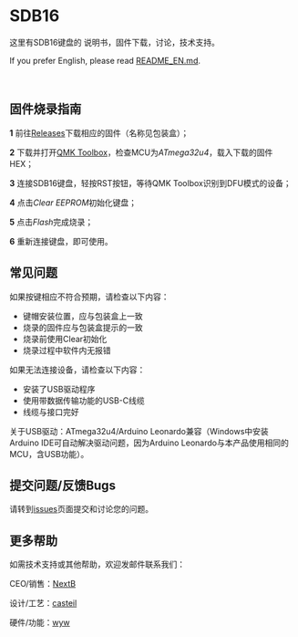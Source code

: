 # SDB16

这里有SDB16键盘的 说明书，固件下载，讨论，技术支持。

If you prefer English, please read [README_EN.md](https://github.com/wangyiwei2015/SDB16/blob/main/README_EN.md).

<br>

## 固件烧录指南

**1** 前往[Releases](https://github.com/wangyiwei2015/SDB16/releases)下载相应的固件（名称见包装盒）；

**2** 下载并打开[QMK Toolbox](https://github.com/qmk/qmk_toolbox/releases/latest)，检查MCU为*ATmega32u4*，载入下载的固件HEX；

**3** 连接SDB16键盘，轻按RST按钮，等待QMK Toolbox识别到DFU模式的设备；

**4** 点击*Clear EEPROM*初始化键盘；

**5** 点击*Flash*完成烧录；

**6** 重新连接键盘，即可使用。

  

## 常见问题

如果按键相应不符合预期，请检查以下内容：

- 键帽安装位置，应与包装盒上一致
- 烧录的固件应与包装盒提示的一致
- 烧录前使用Clear初始化
- 烧录过程中软件内无报错

如果无法连接设备，请检查以下内容：

- 安装了USB驱动程序
- 使用带数据传输功能的USB-C线缆
- 线缆与接口完好

关于USB驱动：ATmega32u4/Arduino Leonardo兼容（Windows中安装Arduino IDE可自动解决驱动问题，因为Arduino Leonardo与本产品使用相同的MCU，含USB功能）。

  

## 提交问题/反馈Bugs

请转到[issues](https://github.com/wangyiwei2015/SDB16/issues)页面提交和讨论您的问题。

  

## 更多帮助

如需技术支持或其他帮助，欢迎发邮件联系我们：

CEO/销售：[NextB](mailto://)

设计/工艺：[casteil](mailto://)

硬件/功能：[wyw](mailto://wangyw.dev@outlook.com)

